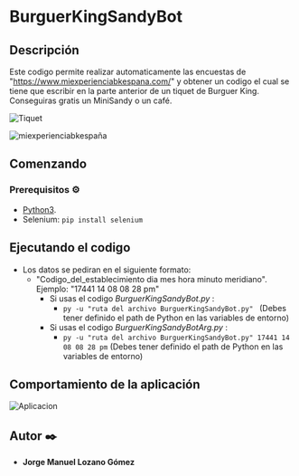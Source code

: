 # BurguerKingSandyBot

## Descripción

  Este codigo permite realizar automaticamente las encuestas de "https://www.miexperienciabkespana.com/" y obtener un codigo el cual se tiene que escribir en la parte anterior de un tiquet de Burguer King. Conseguiras gratis un MiniSandy o un café.
  
![Tiquet](https://i.ibb.co/N6X1QXN/40290.jpg)

![miexperienciabkespaña](https://i.ibb.co/Rh4KcDX/descarga-1.png)

## Comenzando

### Prerequisitos ⚙️

* [Python3](https://www.python.org/downloads/).
* Selenium:
  ```pip install selenium```

## Ejecutando el codigo

* Los datos se pediran en el siguiente formato:
     * "Codigo_del_establecimiento dia mes hora minuto meridiano".    Ejemplo: "17441 14 08 08 28 pm"
        * Si usas el codigo *BurguerKingSandyBot.py* :
          * ```py -u "ruta del archivo BurguerKingSandyBot.py" ``` (Debes tener definido el path de Python en las variables de entorno)
        * Si usas el codigo *BurguerKingSandyBotArg.py* :
          * ```py -u "ruta del archivo BurguerKingSandyBot.py" 17441 14 08 08 28 pm``` (Debes tener definido el path de Python en las variables de entorno)
  
## Comportamiento de la aplicación

![Aplicacion](https://i.ibb.co/ZYdpxCN/descarga-2.png)


## Autor ✒️

* **Jorge Manuel Lozano Gómez**



